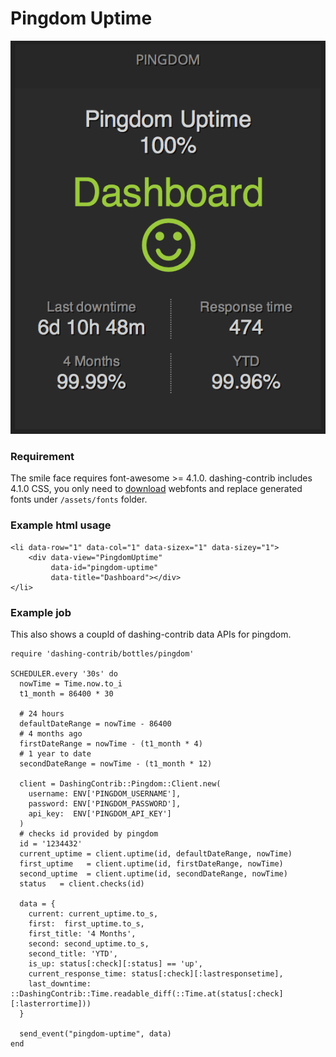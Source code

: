 Pingdom Uptime
==============

![](preview.png)


### Requirement

The smile face requires font-awesome >= 4.1.0. dashing-contrib includes 4.1.0 CSS, you only need to [download](https://github.com/FortAwesome/Font-Awesome/tree/master/fonts) webfonts and replace generated fonts under `/assets/fonts` folder.

### Example html usage

````
<li data-row="1" data-col="1" data-sizex="1" data-sizey="1">
    <div data-view="PingdomUptime"
         data-id="pingdom-uptime"
         data-title="Dashboard"></div>
</li>
````


### Example job

This also shows a coupld of dashing-contrib data APIs for pingdom. 

````
require 'dashing-contrib/bottles/pingdom'

SCHEDULER.every '30s' do
  nowTime = Time.now.to_i
  t1_month = 86400 * 30

  # 24 hours
  defaultDateRange = nowTime - 86400
  # 4 months ago
  firstDateRange = nowTime - (t1_month * 4)
  # 1 year to date
  secondDateRange = nowTime - (t1_month * 12)

  client = DashingContrib::Pingdom::Client.new(
    username: ENV['PINGDOM_USERNAME'],
    password: ENV['PINGDOM_PASSWORD'],
    api_key:  ENV['PINGDOM_API_KEY']
  )
  # checks id provided by pingdom
  id = '1234432'
  current_uptime = client.uptime(id, defaultDateRange, nowTime)
  first_uptime   = client.uptime(id, firstDateRange, nowTime)
  second_uptime  = client.uptime(id, secondDateRange, nowTime)
  status   = client.checks(id)

  data = {
    current: current_uptime.to_s,
    first:  first_uptime.to_s,
    first_title: '4 Months',
    second: second_uptime.to_s,
    second_title: 'YTD',
    is_up: status[:check][:status] == 'up',
    current_response_time: status[:check][:lastresponsetime],
    last_downtime: ::DashingContrib::Time.readable_diff(::Time.at(status[:check][:lasterrortime]))
  }
  
  send_event("pingdom-uptime", data)
end
````


